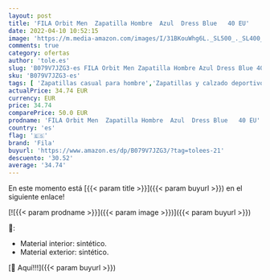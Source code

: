 ```yaml
---
layout: post
title: 'FILA Orbit Men  Zapatilla Hombre  Azul  Dress Blue   40 EU'
date: 2022-04-10 10:52:15
image: 'https://m.media-amazon.com/images/I/31BKouWhg6L._SL500_._SL400_.jpg'
comments: true
category: ofertas
author: 'tole.es'
slug: 'B079V7JZG3-es FILA Orbit Men Zapatilla Hombre Azul Dress Blue 40 EU'
sku: 'B079V7JZG3-es'
tags: [ 'Zapatillas casual para hombre','Zapatillas y calzado deportivo para hombre','Zapatos','Zapatos para hombre','Zapatos y complementos','fila','zapatilla', ]
actualPrice: 34.74 EUR
currency: EUR
price: 34.74
comparePrice: 50.0 EUR
prodname: 'FILA Orbit Men  Zapatilla Hombre  Azul  Dress Blue   40 EU'
country: 'es'
flag: '🇪🇸'
brand: 'Fila'
buyurl: 'https://www.amazon.es/dp/B079V7JZG3/?tag=tolees-21'
descuento: '30.52'
average: '34.74'
---
```


En este momento está [{{< param title >}}]({{< param buyurl >}}) en el siguiente enlace!

[![{{< param prodname >}}]({{< param image >}})]({{< param buyurl >}})

🔎:

- Material interior: sintético.
- Material exterior: sintético.

[🛒 Aquí!!!]({{< param buyurl >}})

